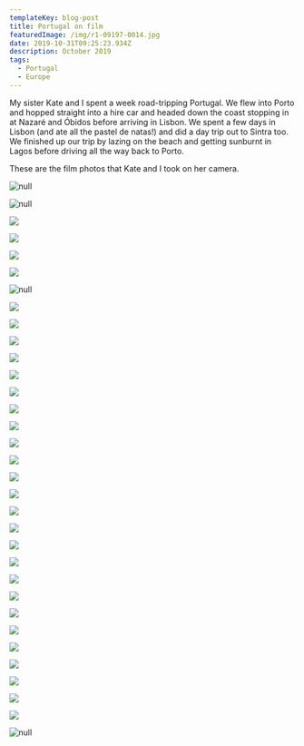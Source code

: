 ```yaml
---
templateKey: blog-post
title: Portugal on film
featuredImage: /img/r1-09197-0014.jpg
date: 2019-10-31T09:25:23.934Z
description: October 2019
tags:
  - Portugal
  - Europe
---
```

My sister Kate and I spent a week road-tripping Portugal. We flew into Porto and hopped straight into a hire car and headed down the coast stopping in at Nazaré and Óbidos before arriving in Lisbon. We spent a few days in Lisbon (and ate all the pastel de natas!) and did a day trip out to Sintra too. We finished up our trip by lazing on the beach and getting sunburnt in Lagos before driving all the way back to Porto.

These are the film photos that Kate and I took on her camera.

![null](/img/r1-09198-0018.jpg)

![null](/img/r1-09198-0017.jpg)

![](/img/r1-09197-0035.jpg)

![](/img/r1-09198-0013.jpg)

![](/img/r1-09198-0014.jpg)

![](/img/r1-09197-0036.jpg)

![null](/img/r1-09197-0034.jpg)

![](/img/2.jpg)

![](/img/4.jpg)

![](/img/5.jpg)

![](/img/12.jpg)

![](/img/3.jpg)

![](/img/7.jpg)

![](/img/10.jpg)

![](/img/1.jpg)

![](/img/r1-09197-0026.jpg)

![](/img/r1-09197-0020.jpg)

![](/img/r1-09197-0025.jpg)

![](/img/r1-09197-0021.jpg)

![](/img/r1-09197-0022.jpg)

![](/img/r1-09197-0019.jpg)

![](/img/r1-09197-0023.jpg)

![](/img/r1-09197-0014.jpg)

![](/img/r1-09197-0017.jpg)

![](/img/r1-09197-0013.jpg)

![](/img/r1-09197-0018.jpg)

![](/img/r1-09197-0010.jpg)

![](/img/r1-09197-0012.jpg)

![](/img/6.jpg)

![](/img/r1-09197-0009.jpg)

![](/img/r1-09197-0006.jpg)

![](/img/r1-09197-0005.jpg)

![null](/img/r1-09197-0002.jpg)
